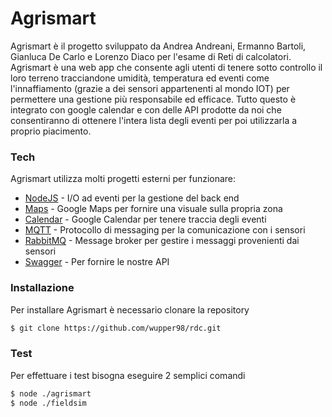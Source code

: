 # Agrismart
Agrismart è il progetto sviluppato da Andrea Andreani, Ermanno Bartoli, Gianluca De Carlo e Lorenzo Diaco per l'esame di Reti di calcolatori.  
Agrismart è una web app che consente agli utenti di tenere sotto controllo il loro terreno  tracciandone umidità, temperatura ed eventi come l'innaffiamento (grazie a dei sensori appartenenti al mondo IOT) per permettere una gestione più responsabile ed efficace. Tutto questo è integrato con google calendar e con delle API prodotte da noi che consentiranno di ottenere l'intera lista degli eventi per poi utilizzarla a proprio piacimento.

### Tech
Agrismart utilizza molti progetti esterni per funzionare:

* [NodeJS] - I/O ad eventi per la gestione del back end
* [Maps] - Google Maps per fornire una visuale sulla propria zona
* [Calendar] - Google Calendar per tenere traccia degli eventi
* [MQTT] - Protocollo di messaging per la comunicazione con i sensori
* [RabbitMQ] - Message broker per gestire i messaggi provenienti dai sensori
* [Swagger] - Per fornire le nostre API

### Installazione
Per installare Agrismart è necessario clonare la repository
```sh
$ git clone https://github.com/wupper98/rdc.git
```

### Test
Per effettuare i test bisogna eseguire 2 semplici comandi
```sh
$ node ./agrismart
$ node ./fieldsim
```




[//]: # (Abbreviazioni per i link utilizzati nella descrizione del progetto)
[NodeJS]:   <https://nodejs.org/it/about/>
[Maps]:     <https://developers.google.com/maps/documentation?hl=it>
[Calendar]: <https://developers.google.com/calendar>
[MQTT]:     <http://mqtt.org/>
[RabbitMQ]: <https://www.rabbitmq.com/>
[Swagger]:  <https://swagger.io/>
